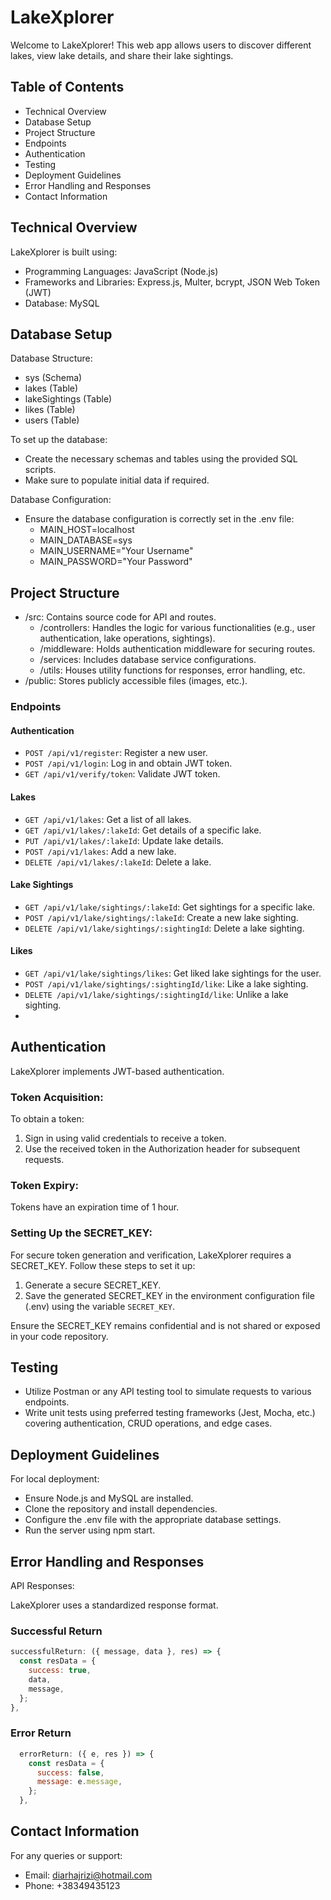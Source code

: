 # LakeXplorer

Welcome to LakeXplorer! This web app allows users to discover different lakes, view lake details, and share their lake sightings.

## Table of Contents

- Technical Overview
- Database Setup
- Project Structure
- Endpoints
- Authentication
- Testing
- Deployment Guidelines
- Error Handling and Responses
- Contact Information

## Technical Overview

LakeXplorer is built using:

- Programming Languages: JavaScript (Node.js)
- Frameworks and Libraries: Express.js, Multer, bcrypt, JSON Web Token (JWT)
- Database: MySQL

## Database Setup

Database Structure:

- sys (Schema)
- lakes (Table)
- lakeSightings (Table)
- likes (Table)
- users (Table)

To set up the database:

- Create the necessary schemas and tables using the provided SQL scripts.
- Make sure to populate initial data if required.

Database Configuration:

- Ensure the database configuration is correctly set in the .env file:
  - MAIN_HOST=localhost
  - MAIN_DATABASE=sys
  - MAIN_USERNAME="Your Username"
  - MAIN_PASSWORD="Your Password"

## Project Structure

- /src: Contains source code for API and routes.
  - /controllers: Handles the logic for various functionalities (e.g., user authentication, lake operations, sightings).
  - /middleware: Holds authentication middleware for securing routes.
  - /services: Includes database service configurations.
  - /utils: Houses utility functions for responses, error handling, etc.
- /public: Stores publicly accessible files (images, etc.).

### Endpoints

#### Authentication
- `POST /api/v1/register`: Register a new user.
- `POST /api/v1/login`: Log in and obtain JWT token.
- `GET /api/v1/verify/token`: Validate JWT token.

#### Lakes
- `GET /api/v1/lakes`: Get a list of all lakes.
- `GET /api/v1/lakes/:lakeId`: Get details of a specific lake.
- `PUT /api/v1/lakes/:lakeId`: Update lake details.
- `POST /api/v1/lakes`: Add a new lake.
- `DELETE /api/v1/lakes/:lakeId`: Delete a lake.

#### Lake Sightings
- `GET /api/v1/lake/sightings/:lakeId`: Get sightings for a specific lake.
- `POST /api/v1/lake/sightings/:lakeId`: Create a new lake sighting.
- `DELETE /api/v1/lake/sightings/:sightingId`: Delete a lake sighting.

#### Likes
- `GET /api/v1/lake/sightings/likes`: Get liked lake sightings for the user.
- `POST /api/v1/lake/sightings/:sightingId/like`: Like a lake sighting.
- `DELETE /api/v1/lake/sightings/:sightingId/like`: Unlike a lake sighting.
- 

## Authentication

LakeXplorer implements JWT-based authentication.

### Token Acquisition:

To obtain a token:

1. Sign in using valid credentials to receive a token.
2. Use the received token in the Authorization header for subsequent requests.

### Token Expiry:

Tokens have an expiration time of 1 hour.

### Setting Up the SECRET_KEY:

For secure token generation and verification, LakeXplorer requires a SECRET_KEY. Follow these steps to set it up:

1. Generate a secure SECRET_KEY.
2. Save the generated SECRET_KEY in the environment configuration file (.env) using the variable `SECRET_KEY`.

Ensure the SECRET_KEY remains confidential and is not shared or exposed in your code repository.



## Testing

- Utilize Postman or any API testing tool to simulate requests to various endpoints.
- Write unit tests using preferred testing frameworks (Jest, Mocha, etc.) covering authentication, CRUD operations, and edge cases.


## Deployment Guidelines

For local deployment:

- Ensure Node.js and MySQL are installed.
- Clone the repository and install dependencies.
- Configure the .env file with the appropriate database settings.
- Run the server using npm start.

## Error Handling and Responses

API Responses:

LakeXplorer uses a standardized response format.

### Successful Return

```javascript
successfulReturn: ({ message, data }, res) => {
  const resData = {
    success: true,
    data,
    message,
  };
},
```
### Error Return
```javascript
  errorReturn: ({ e, res }) => {
    const resData = {
      success: false,
      message: e.message,
    };
  },
```

## Contact Information

For any queries or support:

- Email: diarhajrizi@hotmail.com
- Phone: +38349435123
